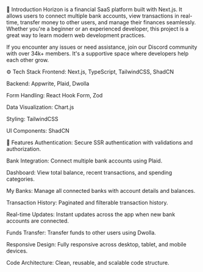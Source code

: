 🤖 Introduction
Horizon is a financial SaaS platform built with Next.js. It allows users to connect multiple bank accounts, view transactions in real-time, transfer money to other users, and manage their finances seamlessly. Whether you're a beginner or an experienced developer, this project is a great way to learn modern web development practices.

If you encounter any issues or need assistance, join our Discord community with over 34k+ members. It's a supportive space where developers help each other grow.

⚙️ Tech Stack
Frontend: Next.js, TypeScript, TailwindCSS, ShadCN

Backend: Appwrite, Plaid, Dwolla

Form Handling: React Hook Form, Zod

Data Visualization: Chart.js

Styling: TailwindCSS

UI Components: ShadCN

🔋 Features
Authentication: Secure SSR authentication with validations and authorization.

Bank Integration: Connect multiple bank accounts using Plaid.

Dashboard: View total balance, recent transactions, and spending categories.

My Banks: Manage all connected banks with account details and balances.

Transaction History: Paginated and filterable transaction history.

Real-time Updates: Instant updates across the app when new bank accounts are connected.

Funds Transfer: Transfer funds to other users using Dwolla.

Responsive Design: Fully responsive across desktop, tablet, and mobile devices.

Code Architecture: Clean, reusable, and scalable code structure.
